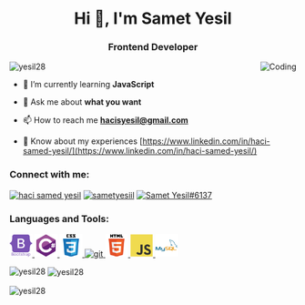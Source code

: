<h1 align="center">Hi 👋, I'm Samet Yesil</h1>
<h3 align="center">Frontend Developer</h3>
<img align="right" alt="Coding" witdh="400" src="https://cdn.wmaraci.com/nedir/developer.png">

<p align="left"> <img src="https://komarev.com/ghpvc/?username=yesil28&label=Profile%20views&color=0e75b6&style=flat" alt="yesil28" /> </p>

- 🌱 I’m currently learning **JavaScript**

- 💬 Ask me about **what you want**

- 📫 How to reach me **hacisyesil@gmail.com**

- 📄 Know about my experiences [https://www.linkedin.com/in/haci-samed-yesil/](https://www.linkedin.com/in/haci-samed-yesil/)

<h3 align="left">Connect with me:</h3>
<p align="left">
<a href="https://linkedin.com/in/haci samed yesi̇l" target="blank"><img align="center" src="https://raw.githubusercontent.com/rahuldkjain/github-profile-readme-generator/master/src/images/icons/Social/linked-in-alt.svg" alt="haci samed yesi̇l" height="30" width="40" /></a>
<a href="https://instagram.com/sametyesi̇i̇l" target="blank"><img align="center" src="https://raw.githubusercontent.com/rahuldkjain/github-profile-readme-generator/master/src/images/icons/Social/instagram.svg" alt="sametyesi̇i̇l" height="30" width="40" /></a>
<a href="https://discord.gg/Samet Yesil#6137" target="blank"><img align="center" src="https://raw.githubusercontent.com/rahuldkjain/github-profile-readme-generator/master/src/images/icons/Social/discord.svg" alt="Samet Yesil#6137" height="30" width="40" /></a>
</p>

<h3 align="left">Languages and Tools:</h3>
<p align="left"> <a href="https://getbootstrap.com" target="_blank" rel="noreferrer"> <img src="https://raw.githubusercontent.com/devicons/devicon/master/icons/bootstrap/bootstrap-plain-wordmark.svg" alt="bootstrap" width="40" height="40"/> </a> <a href="https://www.w3schools.com/cs/" target="_blank" rel="noreferrer"> <img src="https://raw.githubusercontent.com/devicons/devicon/master/icons/csharp/csharp-original.svg" alt="csharp" width="40" height="40"/> </a> <a href="https://www.w3schools.com/css/" target="_blank" rel="noreferrer"> <img src="https://raw.githubusercontent.com/devicons/devicon/master/icons/css3/css3-original-wordmark.svg" alt="css3" width="40" height="40"/> </a> <a href="https://git-scm.com/" target="_blank" rel="noreferrer"> <img src="https://www.vectorlogo.zone/logos/git-scm/git-scm-icon.svg" alt="git" width="40" height="40"/> </a> <a href="https://www.w3.org/html/" target="_blank" rel="noreferrer"> <img src="https://raw.githubusercontent.com/devicons/devicon/master/icons/html5/html5-original-wordmark.svg" alt="html5" width="40" height="40"/> </a> <a href="https://developer.mozilla.org/en-US/docs/Web/JavaScript" target="_blank" rel="noreferrer"> <img src="https://raw.githubusercontent.com/devicons/devicon/master/icons/javascript/javascript-original.svg" alt="javascript" width="40" height="40"/> </a> <a href="https://www.mysql.com/" target="_blank" rel="noreferrer"> <img src="https://raw.githubusercontent.com/devicons/devicon/master/icons/mysql/mysql-original-wordmark.svg" alt="mysql" width="40" height="40"/> </a> </p>

<p><img align="left" src="https://github-readme-stats.vercel.app/api/top-langs?username=yesil28&show_icons=true&locale=en&layout=compact" alt="yesil28" /></p>

<p>&nbsp;<img align="center" src="https://github-readme-stats.vercel.app/api?username=yesil28&show_icons=true&locale=en" alt="yesil28" /></p>

<p><img align="center" src="https://github-readme-streak-stats.herokuapp.com/?user=yesil28&" alt="yesil28" /></p>
